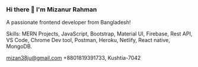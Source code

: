 ### Hi there 👋 I'm Mizanur Rahman
A passionate frontend developer from Bangladesh!

Skills: MERN Projects, JavaScript, Bootstrap, Material UI, Firebase, Rest API, VS Code, Chrome Dev tool, Postman, Heroku, Netlify, React native, MongoDB.


mizan38ju@gmail.com
+8801819391733, Kushtia-7042


<!--
**m-mizanurrahman/m-mizanurrahman** is a ✨ _special_ ✨ repository because its `README.md` (this file) appears on your GitHub profile.

Here are some ideas to get you started:

- 🔭 I’m currently working on ...
- 🌱 I’m currently learning ...
- 👯 I’m looking to collaborate on ...
- 🤔 I’m looking for help with ...
- 💬 Ask me about ...
- 📫 How to reach me: ...
- 😄 Pronouns: ...
- ⚡ Fun fact: ...
-->
